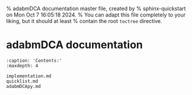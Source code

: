 % adabmDCA documentation master file, created by
% sphinx-quickstart on Mon Oct  7 16:05:18 2024.
% You can adapt this file completely to your liking, but it should at least
% contain the root `toctree` directive.

# adabmDCA documentation

```{toctree}
:caption: 'Contents:'
:maxdepth: 4

implementation.md
quicklist.md
adabmDCApy.md
```
